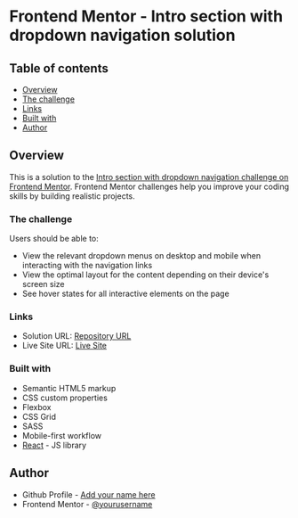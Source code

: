# Frontend Mentor - Intro section with dropdown navigation solution



## Table of contents

- [Overview](#overview)
- [The challenge](#the-challenge)
- [Links](#links)
- [Built with](#built-with)
- [Author](#author)



## Overview

This is a solution to the [Intro section with dropdown navigation challenge on Frontend Mentor](https://www.frontendmentor.io/challenges/intro-section-with-dropdown-navigation-ryaPetHE5). Frontend Mentor challenges help you improve your coding skills by building realistic projects. 
### The challenge

Users should be able to:

- View the relevant dropdown menus on desktop and mobile when interacting with the navigation links
- View the optimal layout for the content depending on their device's screen size
- See hover states for all interactive elements on the page


### Links

- Solution URL: [Repository URL]()
- Live Site URL: [Live Site]()


### Built with

- Semantic HTML5 markup
- CSS custom properties
- Flexbox
- CSS Grid
- SASS
- Mobile-first workflow
- [React](https://reactjs.org/) - JS library





## Author

- Github Profile - [Add your name here]()
- Frontend Mentor - [@yourusername]()

